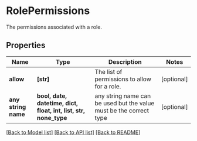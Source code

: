 # RolePermissions

The permissions associated with a role.

## Properties
Name | Type | Description | Notes
------------ | ------------- | ------------- | -------------
**allow** | **[str]** | The list of permissions to allow for a role. | [optional] 
**any string name** | **bool, date, datetime, dict, float, int, list, str, none_type** | any string name can be used but the value must be the correct type | [optional]

[[Back to Model list]](../README.md#documentation-for-models) [[Back to API list]](../README.md#documentation-for-api-endpoints) [[Back to README]](../README.md)


